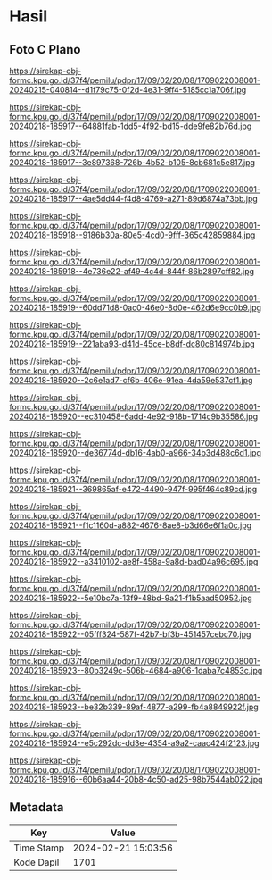 # Hasil

## Foto C Plano

https://sirekap-obj-formc.kpu.go.id/37f4/pemilu/pdpr/17/09/02/20/08/1709022008001-20240215-040814--d1f79c75-0f2d-4e31-9ff4-5185cc1a706f.jpg

https://sirekap-obj-formc.kpu.go.id/37f4/pemilu/pdpr/17/09/02/20/08/1709022008001-20240218-185917--64881fab-1dd5-4f92-bd15-dde9fe82b76d.jpg

https://sirekap-obj-formc.kpu.go.id/37f4/pemilu/pdpr/17/09/02/20/08/1709022008001-20240218-185917--3e897368-726b-4b52-b105-8cb681c5e817.jpg

https://sirekap-obj-formc.kpu.go.id/37f4/pemilu/pdpr/17/09/02/20/08/1709022008001-20240218-185917--4ae5dd44-f4d8-4769-a271-89d6874a73bb.jpg

https://sirekap-obj-formc.kpu.go.id/37f4/pemilu/pdpr/17/09/02/20/08/1709022008001-20240218-185918--9186b30a-80e5-4cd0-9fff-365c42859884.jpg

https://sirekap-obj-formc.kpu.go.id/37f4/pemilu/pdpr/17/09/02/20/08/1709022008001-20240218-185918--4e736e22-af49-4c4d-844f-86b2897cff82.jpg

https://sirekap-obj-formc.kpu.go.id/37f4/pemilu/pdpr/17/09/02/20/08/1709022008001-20240218-185919--60dd71d8-0ac0-46e0-8d0e-462d6e9cc0b9.jpg

https://sirekap-obj-formc.kpu.go.id/37f4/pemilu/pdpr/17/09/02/20/08/1709022008001-20240218-185919--221aba93-d41d-45ce-b8df-dc80c814974b.jpg

https://sirekap-obj-formc.kpu.go.id/37f4/pemilu/pdpr/17/09/02/20/08/1709022008001-20240218-185920--2c6e1ad7-cf6b-406e-91ea-4da59e537cf1.jpg

https://sirekap-obj-formc.kpu.go.id/37f4/pemilu/pdpr/17/09/02/20/08/1709022008001-20240218-185920--ec310458-6add-4e92-918b-1714c9b35586.jpg

https://sirekap-obj-formc.kpu.go.id/37f4/pemilu/pdpr/17/09/02/20/08/1709022008001-20240218-185920--de36774d-db16-4ab0-a966-34b3d488c6d1.jpg

https://sirekap-obj-formc.kpu.go.id/37f4/pemilu/pdpr/17/09/02/20/08/1709022008001-20240218-185921--369865af-e472-4490-947f-995f464c89cd.jpg

https://sirekap-obj-formc.kpu.go.id/37f4/pemilu/pdpr/17/09/02/20/08/1709022008001-20240218-185921--f1c1160d-a882-4676-8ae8-b3d66e6f1a0c.jpg

https://sirekap-obj-formc.kpu.go.id/37f4/pemilu/pdpr/17/09/02/20/08/1709022008001-20240218-185922--a3410102-ae8f-458a-9a8d-bad04a96c695.jpg

https://sirekap-obj-formc.kpu.go.id/37f4/pemilu/pdpr/17/09/02/20/08/1709022008001-20240218-185922--5e10bc7a-13f9-48bd-9a21-f1b5aad50952.jpg

https://sirekap-obj-formc.kpu.go.id/37f4/pemilu/pdpr/17/09/02/20/08/1709022008001-20240218-185922--05fff324-587f-42b7-bf3b-451457cebc70.jpg

https://sirekap-obj-formc.kpu.go.id/37f4/pemilu/pdpr/17/09/02/20/08/1709022008001-20240218-185923--80b3249c-506b-4684-a906-1daba7c4853c.jpg

https://sirekap-obj-formc.kpu.go.id/37f4/pemilu/pdpr/17/09/02/20/08/1709022008001-20240218-185923--be32b339-89af-4877-a299-fb4a8849922f.jpg

https://sirekap-obj-formc.kpu.go.id/37f4/pemilu/pdpr/17/09/02/20/08/1709022008001-20240218-185924--e5c292dc-dd3e-4354-a9a2-caac424f2123.jpg

https://sirekap-obj-formc.kpu.go.id/37f4/pemilu/pdpr/17/09/02/20/08/1709022008001-20240218-185916--60b6aa44-20b8-4c50-ad25-98b7544ab022.jpg


## Metadata

| Key        | Value               |
| ---------- | ------------------- |
| Time Stamp | 2024-02-21 15:03:56 |
| Kode Dapil | 1701                |



